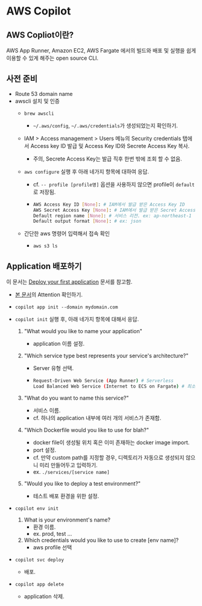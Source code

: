 # AWS Copilot

## AWS Copliot이란?

AWS App Runner, Amazon EC2, AWS Fargate 에서의 빌드와 배포 및 실행을 쉽게 이용할 수 있게 해주는 open source CLI.  

## 사전 준비

- Route 53 domain name
- awscli 설치 및 인증
  - `brew awscli`
    - `~/.aws/config`, `~/.aws/credentials`가 생성되었는지 확인하기.
  - IAM > Access management > Users 메뉴의 Security credentials 탭에서 Access key ID 발급 및 Access Key ID와 Secrete Access Key 복사.
    - 주의, Secrete Access Key는 발급 직후 한번 밖에 조회 할 수 없음.
  - `aws configure` 실행 후 아래 네가지 항목에 대하여 응답.
    - cf. `-- profile [profile명]` 옵션을 사용하지 않으면 profile이 `default`로 저장됨.

    - ```bash
      AWS Access Key ID [None]: # IAM에서 발급 받은 Access Key ID
      AWS Secret Access Key [None]: # IAM에서 발급 받은 Secret Access Key
      Default region name [None]: # 서비스 리전. ex: ap-northeast-1
      Default output format [None]: # ex: json
      ```

  - 간단한 aws 명령어 입력해서 접속 확인
    - `aws s3 ls`

## Application 배포하기

이 문서는 [Deploy your first application](https://aws.github.io/copilot-cli/docs/getting-started/first-app-tutorial/) 문서를 참고함.

- [본 문서](https://aws.github.io/copilot-cli/docs/developing/domain/)의 Attention  확인하기.  
- `copilot app init --domain mydomain.com`
- `copilot init` 실행 후, 아래 네가지 항목에 대해서 응답.
  1. "What would you like to name your application"
      - application 이름 설정.

  2. "Which service type best represents your service's architecture?"
      - Server 유형 선택.

      - ```bash
        Request-Driven Web Service (App Runner) # Serverless 
        Load Balanced Web Service (Internet to ECS on Fargate) # 최소 1대 서버 유지됨.
        ```

  3. "What do you want to name this service?"
      - 서비스 이름.  
      - cf. 하나의 application 내부에 여러 개의 서비스가 존재함.  

  4. "Which Dockerfile would you like to use for blah?"
      - docker file이 생성될 위치 혹은 이미 존재하는 docker image import.  
      - port 설정.
      - cf. 만약 custom path를 지정할 경우, 디렉토리가 자동으로 생성되지 않으니 미리 만들어두고 입력하기.  
      - ex. `./services/[service name]`  

  5. "Would you like to deploy a test environment?"
      - 테스트 배포 환경을 위한 설정.

- `copilot env init`
  1. What is your environment's name?
      - 환경 이름.
      - ex. prod, test ...
  2. Which credentials would you like to use to create [env name]?
      - aws profile 선택

- `copilot svc deploy`
  - 배포.

- `copilot app delete`
  - application 삭제.  
  